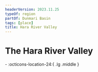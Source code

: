 ```yaml
---
headerVersion: 2023.11.25
typeOf: region
partOf: Dunmari Basin
tags: [place]
title: Hara River Valley
---
```

# The Hara River Valley
<div class="grid cards ext-narrow-margin ext-one-column" markdown>
-    :octicons-location-24:{ .lg .middle }   
</div>

